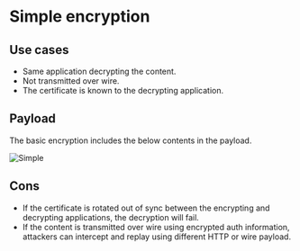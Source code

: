 # Simple encryption

## Use cases
- Same application decrypting the content.
- Not transmitted over wire.
- The certificate is known to the decrypting application.

## Payload
The basic encryption includes the below contents in the payload.

![Simple](https://www.plantuml.com/plantuml/proxy?fmt=svg&cache=no&src=https://raw.githubusercontent.com/dotnet-demos/Org.Security.Cryptography.X509Extensions/master/diagrams/simple.puml)

## Cons
- If the certificate is rotated out of sync between the encrypting and decrypting applications, the decryption will fail.
- If the content is transmitted over wire using encrypted auth information, attackers can intercept and replay using different HTTP or wire payload.